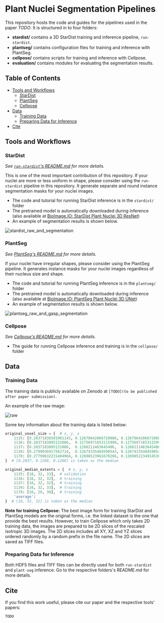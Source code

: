 # Plant Nuclei Segmentation Pipelines <!-- omit in toc -->

This repository hosts the code and guides for the pipelines used in the paper _TODO_. It is structured in to four folders:
- **stardist/** contains a 3D StarDist training and inference pipeline, `run-stardist`.
- **plantseg/** contains configuration files for training and inference with PlantSeg.
- **cellpose/** contains scripts for training and inference with Cellpose.
- **evaluation/** contains modules for evaluating the segmentation results.

## Table of Contents <!-- omit in toc -->
- [Tools and Workflows](#tools-and-workflows)
  - [StarDist](#stardist)
  - [PlantSeg](#plantseg)
  - [Cellpose](#cellpose)
- [Data](#data)
  - [Training Data](#training-data)
  - [Preparing Data for Inference](#preparing-data-for-inference)
- [Cite](#cite)


## Tools and Workflows

### StarDist
*See [`run-stardist`'s README.md](stardist/README.md) for more details.*

This is one of the most important contribution of this repository. If your nuclei are more or less uniform in shape, please consider using the `run-stardist` pipeline in this repository. It generate separate and round instance segmentation masks for your nuclei images.

- The code and tutorial for running StarDist inference is in the `stardist/` folder
- The pretrained model is automatically downloaded during inference (also available at [BioImage.IO: StarDist Plant Nuclei 3D ResNet](https://bioimage.io/#/?id=10.5281%2Fzenodo.8421755))
- An example of segmentation results is shown below.

![stardist_raw_and_segmentation](https://zenodo.org/records/8432366/files/stardist_raw_and_segmentation.jpg)

### PlantSeg
*See [PlantSeg's README.md](plantseg/README.md) for more details.*

If your nuclei have irregular shapes, please consider using the PlantSeg pipeline. It generates instance masks for your nuclei images regardless of their nucleus size and shape.

- The code and tutorial for running PlantSeg inference is in the `plantseg/` folder
- The pretrained model is automatically downloaded during inference (also available at [BioImage.IO: PlantSeg Plant Nuclei 3D UNet](https://bioimage.io/#/?id=10.5281%2Fzenodo.8401064))
- An example of segmentation results is shown below.

![plantseg_raw_and_gasp_segmentation](https://zenodo.org/records/10070349/files/plantseg_raw_and_gasp_segmentation.jpg)

### Cellpose
*See [Cellpose's README.md](cellpose/README.md) for more details.*

- The guide for running Cellpose inference and training is in the `cellpose/` folder

## Data

### Training Data
The training data is publicly available on Zenodo at `[TODO](to be published after paper submission)`.

An example of the raw image:

![raw](https://zenodo.org/records/10070349/files/plantseg_raw.jpg)

Some key information about the training data is listed below:
```python
original_voxel_size = {  # z, y, x
    1135: [0.28371836501901143, 0.12678642066720086, 0.12678642066720086],  # validation
    1136: [0.2837183895131086,  0.12756971653115998, 0.12756971653115998],  # training
    1137: [0.2837183895131086,  0.1266211463645486,  0.1266211463645486 ],  # training
    1139: [0.2799036917562724,  0.12674335484590543, 0.12674335484590543],  # training
    1170: [0.27799632231404964, 0.12698523961670266, 0.12698522349145364],  # training
}  # [0.2837, 0.1268, 0.1268] is taken as the median

original_median_extents = {  # z, y, x
    1135: [16, 32, 33],  # validation
    1136: [16, 32, 32],  # training
    1137: [16, 32, 32],  # training
    1139: [16, 32, 33],  # training
    1170: [16, 29, 30],  # training
    'average':
}  # [16, 32, 32] is taken as the median
```

**Note for training Cellpose:** The best image form for training StarDist and PlantSeg models are the original forms, i.e. the linked dataset is the one that provide the best results. However, to train Cellpose which only takes 2D training data, the images are prepared to be 2D slices of the rescaled isotropic 3D images. The 2D slices includes all XY, XZ and YZ slices ordered randomly by a random prefix in the file name. The 2D slices are saved as TIFF files.

### Preparing Data for Inference

Both HDF5 files and TIFF files can be directly used for both `run-stardist` and `plant-seg` inference. Go to the respective folders's README.md for more details.

## Cite
If you find this work useful, please cite our paper and the respective tools' papers:
```
TODO
```
